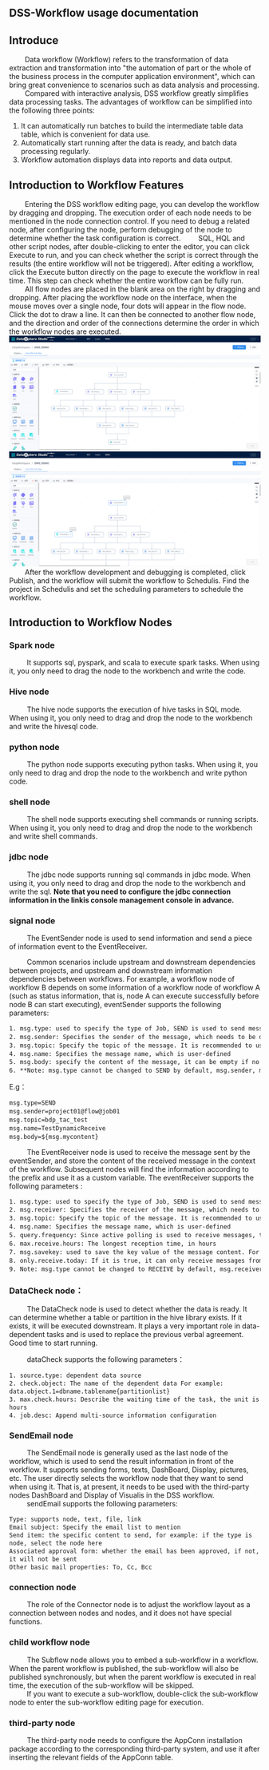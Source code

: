 DSS-Workflow usage documentation
------

## Introduce
&nbsp;&nbsp;&nbsp;&nbsp;&nbsp;&nbsp;&nbsp;&nbsp;Data workflow (Workflow) refers to the transformation of data extraction and transformation into "the automation of part or the whole of the business process in the computer application environment", which can bring great convenience to scenarios such as data analysis and processing.
&nbsp;&nbsp;&nbsp;&nbsp;&nbsp;&nbsp;&nbsp;&nbsp;Compared with interactive analysis, DSS workflow greatly simplifies data processing tasks. The advantages of workflow can be simplified into the following three points:

1. It can automatically run batches to build the intermediate table data table, which is convenient for data use.
2. Automatically start running after the data is ready, and batch data processing regularly.
3. Workflow automation displays data into reports and data output.


## Introduction to Workflow Features
&nbsp;&nbsp;&nbsp;&nbsp;&nbsp;&nbsp;&nbsp;&nbsp;Entering the DSS workflow editing page, you can develop the workflow by dragging and dropping. The execution order of each node needs to be mentioned in the node connection control. If you need to debug a related node, after configuring the node, perform debugging of the node to determine whether the task configuration is correct.
&nbsp;&nbsp;&nbsp;&nbsp;&nbsp;&nbsp;&nbsp;&nbsp;SQL, HQL and other script nodes, after double-clicking to enter the editor, you can click Execute to run, and you can check whether the script is correct through the results (the entire workflow will not be triggered). After editing a workflow, click the Execute button directly on the page to execute the workflow in real time. This step can check whether the entire workflow can be fully run.
&nbsp;&nbsp;&nbsp;&nbsp;&nbsp;&nbsp;&nbsp;&nbsp;All flow nodes are placed in the blank area on the right by dragging and dropping. After placing the workflow node on the interface, when the mouse moves over a single node, four dots will appear in the flow node. Click the dot to draw a line. It can then be connected to another flow node, and the direction and order of the connections determine the order in which the workflow nodes are executed.
![](./images/workflow.png)
![](./images/runworkflow.png)
&nbsp;&nbsp;&nbsp;&nbsp;&nbsp;&nbsp;&nbsp;&nbsp;After the workflow development and debugging is completed, click Publish, and the workflow will submit the workflow to Schedulis. Find the project in Schedulis and set the scheduling parameters to schedule the workflow.

## Introduction to Workflow Nodes

### Spark node  
&nbsp;&nbsp;&nbsp;&nbsp;&nbsp;&nbsp;&nbsp;&nbsp;&nbsp;It supports sql, pyspark, and scala to execute spark tasks. When using it, you only need to drag the node to the workbench and write the code.
### Hive node  
&nbsp;&nbsp;&nbsp;&nbsp;&nbsp;&nbsp;&nbsp;&nbsp;&nbsp;The hive node supports the execution of hive tasks in SQL mode. When using it, you only need to drag and drop the node to the workbench and write the hivesql code.
### python node   
&nbsp;&nbsp;&nbsp;&nbsp;&nbsp;&nbsp;&nbsp;&nbsp;&nbsp;The python node supports executing python tasks. When using it, you only need to drag and drop the node to the workbench and write python code.
### shell node  
&nbsp;&nbsp;&nbsp;&nbsp;&nbsp;&nbsp;&nbsp;&nbsp;&nbsp;The shell node supports executing shell commands or running scripts. When using it, you only need to drag and drop the node to the workbench and write shell commands.
### jdbc node 
&nbsp;&nbsp;&nbsp;&nbsp;&nbsp;&nbsp;&nbsp;&nbsp;&nbsp;The jdbc node supports running sql commands in jdbc mode. When using it, you only need to drag and drop the node to the workbench and write the sql. **Note that you need to configure the jdbc connection information in the linkis console management console in advance.**

### signal node
&nbsp;&nbsp;&nbsp;&nbsp;&nbsp;&nbsp;&nbsp;&nbsp;&nbsp;The EventSender node is used to send information and send a piece of information event to the EventReceiver.

&nbsp;&nbsp;&nbsp;&nbsp;&nbsp;&nbsp;&nbsp;&nbsp;&nbsp;Common scenarios include upstream and downstream dependencies between projects, and upstream and downstream information dependencies between workflows. For example, a workflow node of workflow B depends on some information of a workflow node of workflow A (such as status information, that is, node A can execute successfully before node B can start executing), eventSender supports the following parameters:

```xml
1. msg.type: used to specify the type of Job, SEND is used to send messages, RECEIVE is used to receive messages
2. msg.sender: Specifies the sender of the message, which needs to be defined in the format of ProjectName@WFName@JobName
3. msg.topic: Specify the topic of the message. It is recommended to use the following format: first-level classification code+_+second-level classification code+_+third-level classification code
4. msg.name: Specifies the message name, which is user-defined
5. msg.body: specify the content of the message, it can be empty if no content is sent
6. **Note: msg.type cannot be changed to SEND by default, msg.sender, msg.topic, msg.name are required**
```

E.g：
```xml
msg.type=SEND
msg.sender=project01@flow@job01
msg.topic=bdp_tac_test
msg.name=TestDynamicReceive
msg.body=${msg.mycontent}
```
&nbsp;&nbsp;&nbsp;&nbsp;&nbsp;&nbsp;&nbsp;&nbsp;&nbsp;The EventReceiver node is used to receive the message sent by the eventSender, and store the content of the received message in the context of the workflow. Subsequent nodes will find the information according to the prefix and use it as a custom variable. The eventReceiver supports the following parameters :

```xml
1. msg.type: used to specify the type of Job, SEND is used to send messages, RECEIVE is used to receive messages
2. msg.receiver: Specifies the receiver of the message, which needs to be defined in the format of projectname@jobname@rtxname
3. msg.topic: Specify the topic of the message. It is recommended to use the following format: first-level classification code+_+second-level classification code+_+third-level classification code
4. msg.name: Specifies the message name, which is user-defined
5. query.frequency: Since active polling is used to receive messages, the number of queries during wait.time
6. max.receive.hours: The longest reception time, in hours
7. msg.savekey: used to save the key value of the message content. For multiple receiving jobs in a single flow, you need to specify different msg.savekey to save the message content. The default value is msg.body. Subsequent jobs can use this key value to get the message content.
8. only.receive.today: If it is true, it can only receive messages from the day the job is started
9. Note: msg.type cannot be changed to RECEIVE by default, msg.receiver, msg.topic, msg.name are required
```

### DataCheck node：
&nbsp;&nbsp;&nbsp;&nbsp;&nbsp;&nbsp;&nbsp;&nbsp;&nbsp;The DataCheck node is used to detect whether the data is ready. It can determine whether a table or partition in the hive library exists. If it exists, it will be executed downstream. It plays a very important role in data-dependent tasks and is used to replace the previous verbal agreement. Good time to start running.

&nbsp;&nbsp;&nbsp;&nbsp;&nbsp;&nbsp;&nbsp;&nbsp;&nbsp;dataCheck supports the following parameters：
```
1. source.type: dependent data source
2. check.object: The name of the dependent data For example: data.object.1=dbname.tablename{partitionlist}
3. max.check.hours: Describe the waiting time of the task, the unit is hours
4. job.desc: Append multi-source information configuration
```

### SendEmail node
&nbsp;&nbsp;&nbsp;&nbsp;&nbsp;&nbsp;&nbsp;&nbsp;&nbsp;The SendEmail node is generally used as the last node of the workflow, which is used to send the result information in front of the workflow. It supports sending forms, texts, DashBoard, Display, pictures, etc. The user directly selects the workflow node that they want to send when using it. That is, at present, it needs to be used with the third-party nodes DashBoard and Display of Visualis in the DSS workflow.
&nbsp;&nbsp;&nbsp;&nbsp;&nbsp;&nbsp;&nbsp;&nbsp;&nbsp;sendEmail supports the following parameters:
```
Type: supports node, text, file, link
Email subject: Specify the email list to mention
Send item: the specific content to send, for example: if the type is node, select the node here
Associated approval form: whether the email has been approved, if not, it will not be sent
Other basic mail properties: To, Cc, Bcc
```

### connection node
&nbsp;&nbsp;&nbsp;&nbsp;&nbsp;&nbsp;&nbsp;&nbsp;&nbsp;The role of the Connector node is to adjust the workflow layout as a connection between nodes and nodes, and it does not have special functions.

### child workflow node
&nbsp;&nbsp;&nbsp;&nbsp;&nbsp;&nbsp;&nbsp;&nbsp;&nbsp;The Subflow node allows you to embed a sub-workflow in a workflow. When the parent workflow is published, the sub-workflow will also be published synchronously, but when the parent workflow is executed in real time, the execution of the sub-workflow will be skipped.  
&nbsp;&nbsp;&nbsp;&nbsp;&nbsp;&nbsp;&nbsp;&nbsp;&nbsp;If you want to execute a sub-workflow, double-click the sub-workflow node to enter the sub-workflow editing page for execution.

### third-party node
&nbsp;&nbsp;&nbsp;&nbsp;&nbsp;&nbsp;&nbsp;&nbsp;&nbsp;The third-party node needs to configure the AppConn installation package according to the corresponding third-party system, and use it after inserting the relevant fields of the AppConn table.
